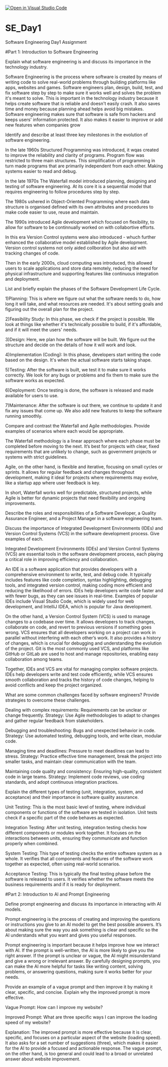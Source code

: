 [![Open in Visual Studio Code](https://classroom.github.com/assets/open-in-vscode-2e0aaae1b6195c2367325f4f02e2d04e9abb55f0b24a779b69b11b9e10269abc.svg)](https://classroom.github.com/online_ide?assignment_repo_id=18615486&assignment_repo_type=AssignmentRepo)
# SE_Day1
Software Engineering Day1 Assignment

#Part 1: Introduction to Software Engineering

Explain what software engineering is and discuss its importance in the technology industry.

Software Engineering is the process where software is created by means of writing code to solve real-world problems through building platforms like apps, websites and games. Software engineers plan, design, build, test, and fix software step by step to make sure it works well and solves the problem it's meant to solve. This is important in the technology industry because it helps create software that is reliable and doesn't easily crash. It also saves time and money because planning ahead helps avoid big mistakes. Software engineering makes sure that software is safe from hackers and keeps users' information protected. It also makes it easier to improve or add new features when companies grow

Identify and describe at least three key milestones in the evolution of software engineering.

In the late 1960s Structured Programming was introduced, it wqas created to improve the reliability and clarity of programs. Program flow was restricted to three main structures. This simplification of programming in turn made programs that are primarily independent from each other. Making systems easier to read and debug.

In the late 1970s The Waterfall model introduced planning, designing and testing of software engineering. At its core it is a sequential model that requires engineering to follow procedures step by step.

The 1980s ushered in Object-Oriented Programming where each data structure is organised defined with its own attributes and procedures to make code easier to use, reuse and maintain.

The 1990s introduced Agile development which focused on flexibility, to allow for software to be continnually worked on with collabortive efforts.

In this era Version Control systems were also introduced - whuch further enhanced the collaborative model established by Agile development. Version control systems not only aided collboration but also aid with tracking changes of code.

Then in the early 2000s, cloud computing was introduced, this allowed users to scale applications and store data remotely, reducing the need for physical infrastructure and supporting features like continuous integration and deployment.

List and briefly explain the phases of the Software Development Life Cycle.

1)Planning: This is where we figure out what the software needs to do, how long it will take, and what resources are needed. It's about setting goals and figuring out the overall plan for the project.

2)Feasibility Study: In this phase, we check if the project is possible. We look at things like whether it's technically possible to build, if it's affordable, and if it will meet the users' needs.

3)Design: Here, we plan how the software will be built. We figure out the structure and decide on the details of how it will work and look.

4)Implementation (Coding): In this phase, developers start writing the code based on the design. It's when the actual software starts taking shape.

5)Testing: After the software is built, we test it to make sure it works correctly. We look for any bugs or problems and fix them to make sure the software works as expected.

6)Deployment: Once testing is done, the software is released and made available for users to use.

7)Maintenance: After the software is out there, we continue to update it and fix any issues that come up. We also add new features to keep the software running smoothly.


Compare and contrast the Waterfall and Agile methodologies. Provide examples of scenarios where each would be appropriate.

The Waterfall methodology is a linear approach where each phase must be completed before moving to the next. It’s best for projects with clear, fixed requirements that are unlikely to change, such as government projects or systems with strict guidelines.

Agile, on the other hand, is flexible and iterative, focusing on small cycles or sprints. It allows for regular feedback and changes throughout development, making it ideal for projects where requirements may evolve, like a startup app where user feedback is key.

In short, Waterfall works well for predictable, structured projects, while Agile is better for dynamic projects that need flexibility and ongoing improvements.

Describe the roles and responsibilities of a Software Developer, a Quality Assurance Engineer, and a Project Manager in a software engineering team.


Discuss the importance of Integrated Development Environments (IDEs) and Version Control Systems (VCS) in the software development process. Give examples of each.

Integrated Development Environments (IDEs) and Version Control Systems (VCS) are essential tools in the software development process, each playing a critical role in improving efficiency and collaboration.

An IDE is a software application that provides developers with a comprehensive environment to write, test, and debug code. It typically includes features like code completion, syntax highlighting, debugging tools, and integrated version control, making coding more efficient and reducing the likelihood of errors. IDEs help developers write code faster and with fewer bugs, as they can see issues in real-time. Examples of popular IDEs include Visual Studio Code, which is widely used for web development, and IntelliJ IDEA, which is popular for Java development.

On the other hand, a Version Control System (VCS) is used to manage changes to a codebase over time. It allows developers to track changes, collaborate on code, and revert to previous versions if something goes wrong. VCS ensures that all developers working on a project can work in parallel without interfering with each other’s work. It also provides a history of changes, which is crucial for debugging and understanding the evolution of the project. Git is the most commonly used VCS, and platforms like GitHub or GitLab are used to host and manage repositories, enabling easy collaboration among teams.

Together, IDEs and VCS are vital for managing complex software projects. IDEs help developers write and test code efficiently, while VCS ensures smooth collaboration and tracks the history of code changes, helping to avoid conflicts and keep the project organized.

What are some common challenges faced by software engineers? Provide strategies to overcome these challenges.

Dealing with complex requirements: Requirements can be unclear or change frequently.
  Strategy: Use Agile methodologies to adapt to changes and gather regular feedback from stakeholders.
  
Debugging and troubleshooting: Bugs and unexpected behavior in code.
  Strategy: Use automated testing, debugging tools, and write clean, modular code.
  
Managing time and deadlines: Pressure to meet deadlines can lead to stress.
  Strategy: Practice effective time management, break the project into smaller tasks, and maintain clear communication with the team.
  
Maintaining code quality and consistency: Ensuring high-quality, consistent code in large teams.
  Strategy: Implement code reviews, use coding standards, and adopt continuous integration practices.
  
Explain the different types of testing (unit, integration, system, and acceptance) and their importance in software quality assurance.

Unit Testing: This is the most basic level of testing, where individual components or functions of the software are tested in isolation. Unit tests check if a specific part of the code behaves as expected.

Integration Testing: After unit testing, integration testing checks how different components or modules work together. It focuses on the interactions between units, ensuring they communicate and function properly when combined.

System Testing: This type of testing checks the entire software system as a whole. It verifies that all components and features of the software work together as expected, often using real-world scenarios.

Acceptance Testing: This is typically the final testing phase before the software is released to users. It verifies whether the software meets the business requirements and if it is ready for deployment.

#Part 2: Introduction to AI and Prompt Engineering


Define prompt engineering and discuss its importance in interacting with AI models.

Prompt engineering is the process of creating and improving the questions or instructions you give to an AI model to get the best possible answers. It’s about making sure the way you ask something is clear and specific so the AI understands what you want and gives you useful responses.

Prompt engineering is important because it helps improve how we interact with AI. If the prompt is well-written, the AI is more likely to give you the right answer. If the prompt is unclear or vague, the AI might misunderstand and give a wrong or irrelevant answer. By carefully designing prompts, you can make the AI more helpful for tasks like writing content, solving problems, or answering questions, making sure it works better for your needs.

Provide an example of a vague prompt and then improve it by making it clear, specific, and concise. Explain why the improved prompt is more effective.

Vague Prompt: How can I improve my website?

Improved Prompt: What are three specific ways I can improve the loading speed of my website?

Explanation:
The improved prompt is more effective because it is clear, specific, and focuses on a particular aspect of the website (loading speed). It also asks for a set number of suggestions (three), which makes it easier for the AI to provide a focused and actionable response. The vague prompt, on the other hand, is too general and could lead to a broad or unrelated answer about website improvement.
